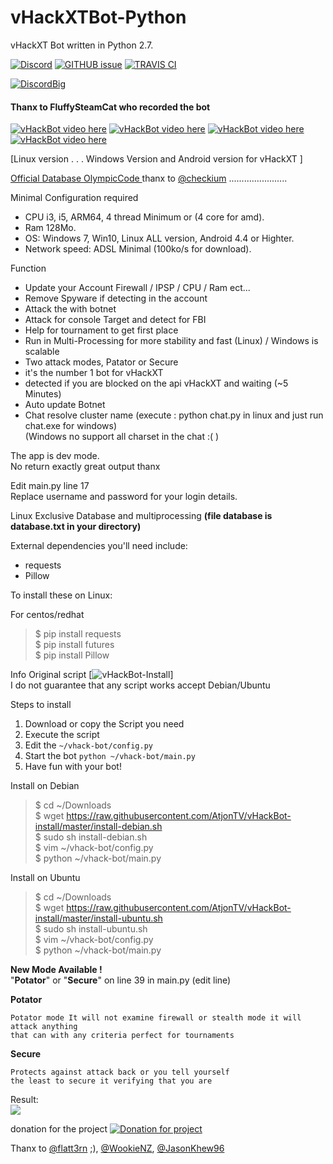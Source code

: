 # vHackXTBot-Python
vHackXT Bot written in Python 2.7.   

[![Discord](https://img.shields.io/badge/Chat-%20on%20Discord-738bd7.svg?style=flat-square)](https://discord.gg/EZNjh7t) 
[![GITHUB issue](https://img.shields.io/github/issues/OlympicCode/vHackAPI-Python.svg?style=flat-square&raw=true)](https://github.com/OlympicCode/vHackAPI-Python/issues)
[![TRAVIS CI](https://travis-ci.org/OlympicCode/vHackXTBot-Python.svg?branch=master)](https://travis-ci.org/OlympicCode/vHackXTBot-Python)

[![DiscordBig](https://encrypted-tbn0.gstatic.com/images?q=tbn:ANd9GcRqIgbcCpiwO-V04gZWfGRZl-qrmIbgKXZtHCDjhV9nF_l3tD0g9w)](https://discord.gg/EZNjh7t)

#### Thanx to FluffySteamCat who recorded the bot  
[![vHackBot video here](https://img.youtube.com/vi/7Ot4xqhh4T8/1.jpg)](https://www.youtube.com/watch?v=ccWs7Fa9GUI&feature=youtu.be) [![vHackBot video here](https://img.youtube.com/vi/vNp_T7h990s/1.jpg)](https://www.youtube.com/watch?v=vNp_T7h990s&feature=youtu.be) [![vHackBot video here](https://img.youtube.com/vi/eTw3DOeJjWw/1.jpg)](https://www.youtube.com/watch?v=eTw3DOeJjWw) [![vHackBot video here](https://img.youtube.com/vi/xI5IFJ9qMeY/1.jpg)](https://www.youtube.com/watch?v=xI5IFJ9qMeY)

[Linux version . . . Windows Version and Android version for vHackXT ]

[Official Database OlympicCode ](https://vhack.olympiccode.ga/)
thanx to [@checkium](https://github.com/checkium) .......................

Minimal Configuration required  
  
- CPU i3, i5, ARM64, 4 thread Minimum or (4 core for amd).  
- Ram 128Mo.  
- OS: Windows 7, Win10,  Linux ALL version, Android 4.4 or Highter.  
- Network speed: ADSL Minimal (100ko/s for download).


Function
- Update your Account Firewall / IPSP / CPU / Ram ect...
- Remove Spyware if detecting in the account
- Attack the with botnet
- Attack for console Target and detect for FBI
- Help for tournament to get first place
- Run in Multi-Processing for more stability and fast (Linux) / Windows is scalable
- Two attack modes, Patator or Secure
- it's the number 1 bot for vHackXT
- detected if you are blocked on the api vHackXT and waiting (~5 Minutes)
- Auto update Botnet 
- Chat resolve cluster name (execute : python chat.py in linux and just run chat.exe for windows)  
(Windows no support all charset in the chat :( ) 

The app is dev mode.  
No return exactly great output thanx  
  
Edit main.py line 17  
Replace username and password for your login details.  

Linux Exclusive Database and multiprocessing **(file database is database.txt in your directory)**

External dependencies you'll need include:
- requests
- Pillow

 
 
To install these on Linux:  

For centos/redhat
>$ pip install requests   
>$ pip install futures  
>$ pip install Pillow 

Info 
Original script [![vHackBot-Install](https://github.com/AtjonTV/vHackBot-install)]  
I do not guarantee that any script works accept Debian/Ubuntu

Steps to install
1. Download or copy the Script you need
2. Execute the script
3. Edit the `~/vhack-bot/config.py`
4. Start the bot `python ~/vhack-bot/main.py`
5. Have fun with your bot!

Install on Debian
>$ cd ~/Downloads  
>$ wget https://raw.githubusercontent.com/AtjonTV/vHackBot-install/master/install-debian.sh  
>$ sudo sh install-debian.sh  
>$ vim ~/vhack-bot/config.py  
>$ python ~/vhack-bot/main.py

Install on Ubuntu
>$ cd ~/Downloads  
>$ wget https://raw.githubusercontent.com/AtjonTV/vHackBot-install/master/install-ubuntu.sh  
>$ sudo sh install-ubuntu.sh  
>$ vim ~/vhack-bot/config.py  
>$ python ~/vhack-bot/main.py



**New Mode Available !**  
"**Potator**" or "**Secure**" on line 39 in main.py (edit line)

**Potator**    
```   
Potator mode It will not examine firewall or stealth mode it will attack anything
that can with any criteria perfect for tournaments
```

**Secure**  
```
Protects against attack back or you tell yourself  
the least to secure it verifying that you are
```

Result:  
![](http://www.cuby-hebergs.com/dl/vhack.png)

donation for the project
[![Donation for project](https://www.paypalobjects.com/en_US/i/btn/btn_donateCC_LG.gif)](https://www.paypal.com/cgi-bin/webscr?cmd=_donations&business=support%40cuby%2dhebergs%2ecom&lc=US&item_name=vBlackOut%20Coder&no_note=0&cn=about%20more%20information%20for%20your%20donation&no_shipping=2&currency_code=USD&bn=PP%2dDonationsBF%3abtn_donateCC_LG%2egif%3aNonHosted)

Thanx to [@flatt3rn](https://github.com/flatt3rn) ;),  [@WookieNZ](https://github.com/WookieNZ), [@JasonKhew96](https://github.com/JasonKhew96)  
